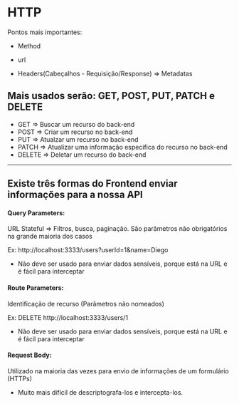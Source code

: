 # HTTP
Pontos mais importantes:
  - Method
  - url 

- Headers(Cabeçalhos - Requisição/Response) => Metadatas

## Mais usados serão: GET, POST, PUT, PATCH e DELETE

- GET => Buscar um recurso do back-end
- POST => Criar um recurso no back-end
- PUT => Atualzar um recurso no back-end
- PATCH => Atualizar uma informação especifica do recurso no back-end
- DELETE => Deletar um recurso do back-end

---
## Existe três formas do Frontend enviar informações para a nossa API

#### Query Parameters: 
  URL Stateful => Filtros, busca, paginação.
  São parâmetros não obrigatórios na grande maioria dos casos

  Ex: http://localhost:3333/users?userId=1&name=Diego
  
  * Não deve ser usado para enviar dados sensíveis, porque está na URL e é fácil para interceptar


#### Route Parameters: 
  Identificação de recurso (Parâmetros não nomeados)
  
  Ex: DELETE http://localhost:3333/users/1
  
  * Não deve ser usado para enviar dados sensíveis, porque está na URL e é fácil para interceptar

#### Request Body:
  Utilizado na maioria das vezes para envio de informações de um formulário (HTTPs)

  * Muito mais difícil de descriptografa-los e intercepta-los.
